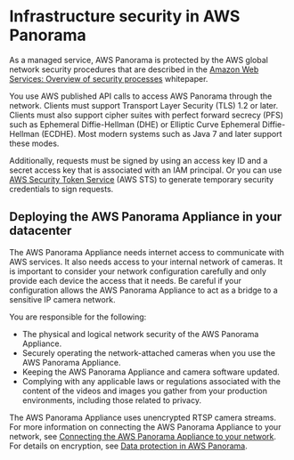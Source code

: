 # Infrastructure security in AWS Panorama<a name="security-infrastructure"></a>

As a managed service, AWS Panorama is protected by the AWS global network security procedures that are described in the [Amazon Web Services: Overview of security processes](https://d0.awsstatic.com/whitepapers/Security/AWS_Security_Whitepaper.pdf) whitepaper\.

You use AWS published API calls to access AWS Panorama through the network\. Clients must support Transport Layer Security \(TLS\) 1\.2 or later\. Clients must also support cipher suites with perfect forward secrecy \(PFS\) such as Ephemeral Diffie\-Hellman \(DHE\) or Elliptic Curve Ephemeral Diffie\-Hellman \(ECDHE\)\. Most modern systems such as Java 7 and later support these modes\.

Additionally, requests must be signed by using an access key ID and a secret access key that is associated with an IAM principal\. Or you can use [AWS Security Token Service](https://docs.aws.amazon.com/STS/latest/APIReference/Welcome.html) \(AWS STS\) to generate temporary security credentials to sign requests\.

## Deploying the AWS Panorama Appliance in your datacenter<a name="security-infrastructure-network"></a>

The AWS Panorama Appliance needs internet access to communicate with AWS services\. It also needs access to your internal network of cameras\. It is important to consider your network configuration carefully and only provide each device the access that it needs\. Be careful if your configuration allows the AWS Panorama Appliance to act as a bridge to a sensitive IP camera network\. 

You are responsible for the following:
+  The physical and logical network security of the AWS Panorama Appliance\. 
+  Securely operating the network\-attached cameras when you use the AWS Panorama Appliance\. 
+  Keeping the AWS Panorama Appliance and camera software updated\. 
+  Complying with any applicable laws or regulations associated with the content of the videos and images you gather from your production environments, including those related to privacy\. 

The AWS Panorama Appliance uses unencrypted RTSP camera streams\. For more information on connecting the AWS Panorama Appliance to your network, see [Connecting the AWS Panorama Appliance to your network](appliance-network.md)\. For details on encryption, see [Data protection in AWS Panorama](security-dataprotection.md)\.